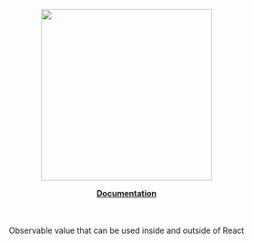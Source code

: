 <p align="center"><a href="https://corets.github.io"><img src="https://corets.github.io/public/logo-github-readme.svg" width="300"/></a></p>

<p align="center"><b><a href="https://corets.github.io/value">Documentation</a></b><br/><br/><br/></p>

<p align="center">Observable value that can be used inside and outside of React</p>
